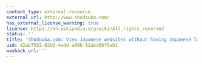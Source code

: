 ```yaml
---
content_type: external-resource
external_url: http://www.shodouka.com/
has_external_license_warning: true
license: https://en.wikipedia.org/wiki/All_rights_reserved
status: ''
title: 'Shodouka.com: View Japanese websites without having Japanese language support'
uid: d2ab7592-82b6-4edd-a896-11abd6bf5eb1
wayback_url: ''
---
```

